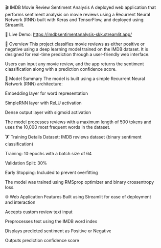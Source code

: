 🎬 IMDB Movie Review Sentiment Analysis
A deployed web application that performs sentiment analysis on movie reviews using a Recurrent Neural Network (RNN) built with Keras and TensorFlow, and deployed using Streamlit.

🔗 Live Demo: https://imdbsentimentanalysis-skk.streamlit.app/

📌 Overview
This project classifies movie reviews as either positive or negative using a deep learning model trained on the IMDB dataset. It is designed for real-time prediction through a user-friendly web interface.

Users can input any movie review, and the app returns the sentiment classification along with a prediction confidence score.

🧠 Model Summary
The model is built using a simple Recurrent Neural Network (RNN) architecture:

Embedding layer for word representation

SimpleRNN layer with ReLU activation

Dense output layer with sigmoid activation

The model processes reviews with a maximum length of 500 tokens and uses the 10,000 most frequent words in the dataset.

🏋️ Training Details
Dataset: IMDB reviews dataset (binary sentiment classification)

Training: 10 epochs with a batch size of 64

Validation Split: 30%

Early Stopping: Included to prevent overfitting

The model was trained using RMSprop optimizer and binary crossentropy loss.

🌐 Web Application Features
Built using Streamlit for ease of deployment and interaction

Accepts custom review text input

Preprocesses text using the IMDB word index

Displays predicted sentiment as Positive or Negative

Outputs prediction confidence score
